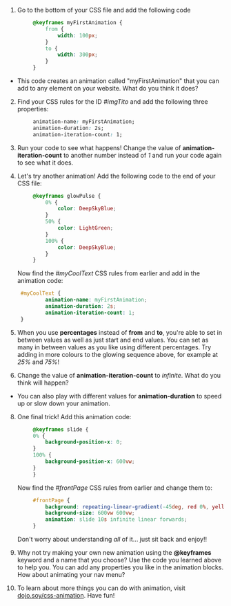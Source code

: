 1. Go to the bottom of your CSS file and add the following code
   ```css
        @keyframes myFirstAnimation {
            from {
                width: 100px;
            }
            to {
                width: 300px;
            }
        }
   ```
* This code creates an animation called "myFirstAnimation" that you can add to any element on your website. What do you think it does?

2. Find your CSS rules for the ID _#imgTito_ and add the following three properties:
   ```css
        animation-name: myFirstAnimation;
        animation-duration: 2s;
        animation-iteration-count: 1;
   ```

3. Run your code to see what happens! Change the value of **animation-iteration-count** to another number instead of _1_ and run your code again to see what it does.

5. Let's try another animation! Add the following code to the end of your CSS file:
   ```css
        @keyframes glowPulse {
            0% {
                color: DeepSkyBlue;
            }
            50% {
                color: LightGreen;
            }
            100% {
                color: DeepSkyBlue;
            }
        }
   ```
   Now find the _#myCoolText_ CSS rules from earlier and add in the animation code:
   ```css
    #myCoolText {
            animation-name: myFirstAnimation;
            animation-duration: 2s;
            animation-iteration-count: 1;
    }
   ```

6. When you use **percentages** instead of **from** and **to**, you're able to set in between values as well as just start and end values. You can set as many in between values as you like using different percentages. Try adding in more colours to the glowing sequence above, for example at _25%_ and _75%_!

7. Change the value of **animation-iteration-count** to _infinite_. What do you think will happen?
 * You can also play with different values for **animation-duration** to speed up or slow down your animation.

8. One final trick! Add this animation code:
   ```css
        @keyframes slide {
        0% {
            background-position-x: 0;
        }
        100% {
            background-position-x: 600vw;
        }
        }
   ```
   Now find the _#frontPage_ CSS rules from earlier and change them to:
   ```css
        #frontPage {
            background: repeating-linear-gradient(-45deg, red 0%, yellow 7.14%, lime 14.28%, cyan 21.42%, cyan 28.56%, blue 35.7%, magenta 42.84%, red 50%);
            background-size: 600vw 600vw;
            animation: slide 10s infinite linear forwards;
        }
   ```
   Don't worry about understanding _all_ of it... just sit back and enjoy!!
  
 9. Why not try making your own new animation using the **@keyframes** keyword and a name that you choose? Use the code you learned above to help you. You can add any properties you like in the animation blocks. How about animating your nav menu?
 
 10. To learn about more things you can do with animation, visit [dojo.soy/css-animation](https://www.w3schools.com/css/css3_animations.asp). Have fun!

